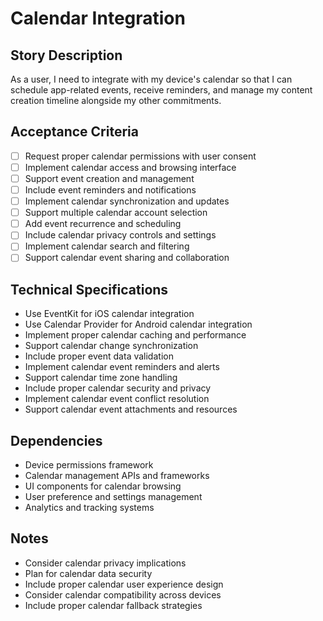 # Calendar Integration

## Story Description
As a user, I need to integrate with my device's calendar so that I can schedule app-related events, receive reminders, and manage my content creation timeline alongside my other commitments.

## Acceptance Criteria
- [ ] Request proper calendar permissions with user consent
- [ ] Implement calendar access and browsing interface
- [ ] Support event creation and management
- [ ] Include event reminders and notifications
- [ ] Implement calendar synchronization and updates
- [ ] Support multiple calendar account selection
- [ ] Add event recurrence and scheduling
- [ ] Include calendar privacy controls and settings
- [ ] Implement calendar search and filtering
- [ ] Support calendar event sharing and collaboration

## Technical Specifications
- Use EventKit for iOS calendar integration
- Use Calendar Provider for Android calendar integration
- Implement proper calendar caching and performance
- Support calendar change synchronization
- Include proper event data validation
- Implement calendar event reminders and alerts
- Support calendar time zone handling
- Include proper calendar security and privacy
- Implement calendar event conflict resolution
- Support calendar event attachments and resources

## Dependencies
- Device permissions framework
- Calendar management APIs and frameworks
- UI components for calendar browsing
- User preference and settings management
- Analytics and tracking systems

## Notes
- Consider calendar privacy implications
- Plan for calendar data security
- Include proper calendar user experience design
- Consider calendar compatibility across devices
- Include proper calendar fallback strategies